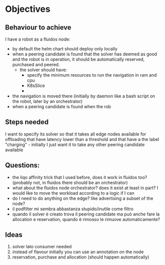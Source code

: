 # Objectives
## Behaviour to achieve
I have a robot as a fluidos node:
- by default the helm chart should deploy only locally
- when a peering candidate is found that the solver has deemed as good and the robot is in operation, it should be automatically reserved, purchased and peered.
    - the solver should have:
        - specify the minimum resources to run the navigation in ram and cpu
        - K8sSlice
        - 
- the navigation is moved there (initially by daemon like a bash script on the robot, later by an orchestrator)
- when a peering candidate is found when the rob

## Steps needed
I want to specify its solver so that it takes all edge nodes available for offloading that have latency lower than a threshold and that have a the label "charging"
	- initially I just want it to take any other peering candidate available

## Questions:
- the liqo affinity  trick that I used before, does it work in fluidos too? (probably not, in fluidos there should be an orchestrator)
- what about the fluidos node orchestrator? does it exist at least in part? I would like to move the workload according to a logic if I can
- do I need to do anything on the edge? like advertising a subset of the node?
- il podfilter mi sembra abbastanza stupido/inutile come filtro
- quando il solver è creato trova il peering candidate ma può anche fare la allocation e reservation, quando è rimosso le rimuove automaticamente?

## Ideas
1. solver lato consumer needed
2. instead of flavour initially you can use an annotation on the node
3. reservation, purchase and allocation (should happen automatically)




